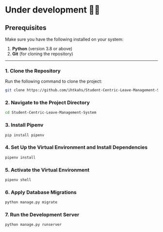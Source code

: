 # Under development 🏃‍♀️

## **Prerequisites**
Make sure you have the following installed on your system:

1. **Python** (version 3.8 or above)  
2. **Git** (for cloning the repository)

---

### 1. Clone the Repository
Run the following command to clone the project:

```bash
git clone https://github.com/ihtkahs/Student-Centric-Leave-Management-System.git
```

### 2. Navigate to the Project Directory
```bash
cd Student-Centric-Leave-Management-System
```

### 3. Install Pipenv
```bash
pip install pipenv
```

### 4. Set Up the Virtual Environment and Install Dependencies
```bash
pipenv install
```

### 5. Activate the Virtual Environment
```bash
pipenv shell
```

### 6. Apply Database Migrations
```bash
python manage.py migrate
```

### 7. Run the Development Server
```bash
python manage.py runserver
```



